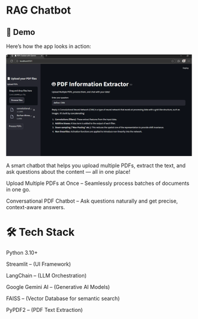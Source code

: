 #  RAG Chatbot

## 📸 Demo

Here’s how the app looks in action:

![App Screenshot](screenshot.PNG)


A smart chatbot that helps you upload multiple PDFs, extract the text, and ask questions about the content — all in one place!

Upload Multiple PDFs at Once – Seamlessly process batches of documents in one go.

Conversational PDF Chatbot – Ask questions naturally and get precise, context-aware answers.

# 🛠️ Tech Stack

Python 3.10+

Streamlit
 – (UI Framework)

LangChain
 – (LLM Orchestration)

Google Gemini AI
 – (Generative AI Models)

FAISS
 – (Vector Database for semantic search)

PyPDF2
 – (PDF Text Extraction)
